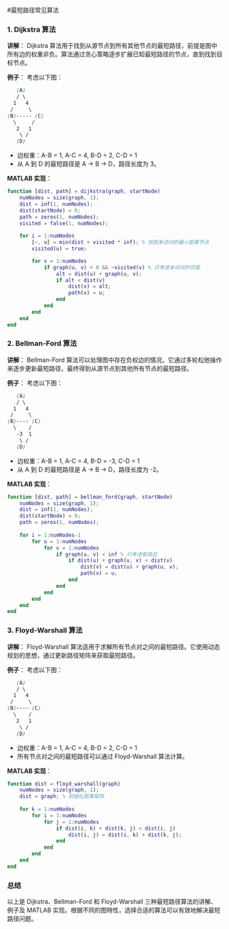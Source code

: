 #最短路径常见算法
### 1. Dijkstra 算法

**讲解**：
Dijkstra 算法用于找到从源节点到所有其他节点的最短路径，前提是图中所有边的权重非负。算法通过贪心策略逐步扩展已知最短路径的节点，直到找到目标节点。

**例子**：
考虑以下图：

```scss
   (A)
   / \
  1   4
 /     \
(B)----- (C)
  \     /
   2   1
    \ /
   (D)
```

- 边权重：A-B = 1, A-C = 4, B-D = 2, C-D = 1
- 从 A 到 D 的最短路径是 A -> B -> D，路径长度为 3。

**MATLAB 实现**：
```matlab
function [dist, path] = dijkstra(graph, startNode)
    numNodes = size(graph, 1);
    dist = inf(1, numNodes);
    dist(startNode) = 0;
    path = zeros(1, numNodes);
    visited = false(1, numNodes);
    
    for i = 1:numNodes
        [~, u] = min(dist + visited * inf); % 找到未访问的最小距离节点
        visited(u) = true;

        for v = 1:numNodes
            if graph(u, v) > 0 && ~visited(v) % 只考虑未访问的邻居
                alt = dist(u) + graph(u, v);
                if alt < dist(v)
                    dist(v) = alt;
                    path(v) = u;
                end
            end
        end
    end
end
```

### 2. Bellman-Ford 算法

**讲解**：
Bellman-Ford 算法可以处理图中存在负权边的情况。它通过多轮松弛操作来逐步更新最短路径，最终得到从源节点到其他所有节点的最短路径。

**例子**：
考虑以下图：

```scss
   (A)
   / \
  1   4
 /     \
(B)---- (C)
  \    /
   -3  1
    \ /
   (D)
```

- 边权重：A-B = 1, A-C = 4, B-D = -3, C-D = 1
- 从 A 到 D 的最短路径是 A -> B -> D，路径长度为 -2。

**MATLAB 实现**：
```matlab
function [dist, path] = bellman_ford(graph, startNode)
    numNodes = size(graph, 1);
    dist = inf(1, numNodes);
    dist(startNode) = 0;
    path = zeros(1, numNodes);
    
    for i = 1:numNodes-1
        for u = 1:numNodes
            for v = 1:numNodes
                if graph(u, v) < inf % 只考虑有效边
                    if dist(u) + graph(u, v) < dist(v)
                        dist(v) = dist(u) + graph(u, v);
                        path(v) = u;
                    end
                end
            end
        end
    end
end
```

### 3. Floyd-Warshall 算法

**讲解**：
Floyd-Warshall 算法适用于求解所有节点对之间的最短路径。它使用动态规划的思想，通过更新路径矩阵来获取最短路径。

**例子**：
考虑以下图：

```scss
   (A)
   / \
  1   4
 /     \
(B)---- (C)
  \    /
   2   1
    \ /
   (D)
```

- 边权重：A-B = 1, A-C = 4, B-D = 2, C-D = 1
- 所有节点对之间的最短路径可以通过 Floyd-Warshall 算法计算。

**MATLAB 实现**：
```matlab
function dist = floyd_warshall(graph)
    numNodes = size(graph, 1);
    dist = graph; % 初始化距离矩阵
    
    for k = 1:numNodes
        for i = 1:numNodes
            for j = 1:numNodes
                if dist(i, k) + dist(k, j) < dist(i, j)
                    dist(i, j) = dist(i, k) + dist(k, j);
                end
            end
        end
    end
end
```

### 总结
以上是 Dijkstra、Bellman-Ford 和 Floyd-Warshall 三种最短路径算法的讲解、例子及 MATLAB 实现。根据不同的图特性，选择合适的算法可以有效地解决最短路径问题。